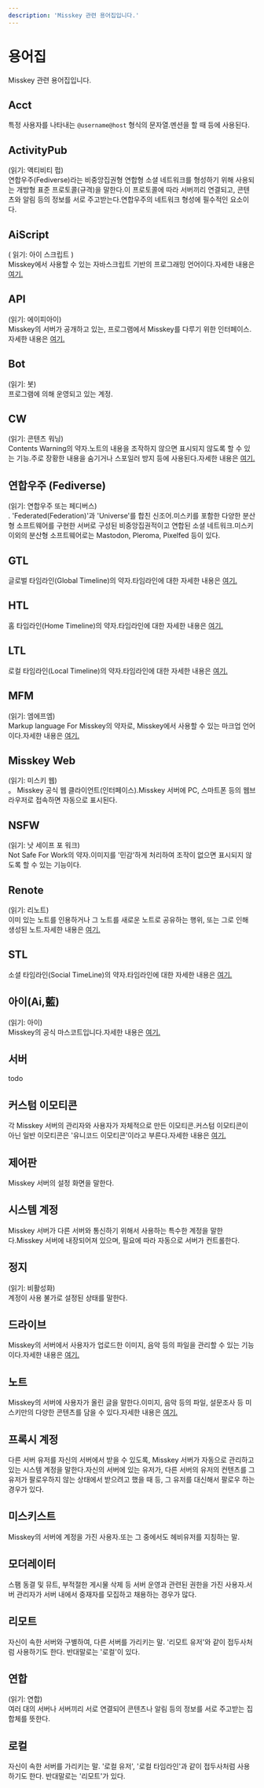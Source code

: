 ```yaml
---
description: 'Misskey 관련 용어집입니다.'
---
```


# 용어집

Misskey 관련 용어집입니다.

## Acct

특정 사용자를 나타내는 `@username@host` 형식의 문자열.멘션을 할 때 등에 사용된다.

## ActivityPub

(읽기: 액티비티 펍)<br>
연합우주(Fediverse)라는 비중앙집권형 연합형 소셜 네트워크를 형성하기 위해 사용되는 개방형 표준 프로토콜(규격)을 말한다.이 프로토콜에 따라 서버끼리 연결되고, 콘텐츠와 알림 등의 정보를 서로 주고받는다.연합우주의 네트워크 형성에 필수적인 요소이다.

## AiScript

( 읽기: 아이 스크립트 )<br>
Misskey에서 사용할 수 있는 자바스크립트 기반의 프로그래밍 언어이다.자세한 내용은 [여기.](https://aiscript-dev.github.io/)

## API

(읽기: 에이피아이)<br>
Misskey의 서버가 공개하고 있는, 프로그램에서 Misskey를 다루기 위한 인터페이스.자세한 내용은 [여기.](../../for-developers/api)

## Bot

(읽기: 봇)<br>
프로그램에 의해 운영되고 있는 계정.

## CW

(읽기: 콘텐츠 워닝)<br>
Contents Warning의 약자.노트의 내용을 조작하지 않으면 표시되지 않도록 할 수 있는 기능.주로 장황한 내용을 숨기거나 스포일러 방지 등에 사용된다.자세한 내용은 [여기.](../features/note/#cw)

## 연합우주 (Fediverse)

(읽기: 연합우주 또는 페디버스)<br>.
'Federated(Federation)'과 'Universe'를 합친 신조어.미스키를 포함한 다양한 분산형 소프트웨어를 구현한 서버로 구성된 비중앙집권적이고 연합된 소셜 네트워크.미스키 이외의 분산형 소프트웨어로는 Mastodon, Pleroma, Pixelfed 등이 있다.

## GTL

글로벌 타임라인(Global Timeline)의 약자.타임라인에 대한 자세한 내용은 [여기.](../features/timeline)

## HTL

홈 타임라인(Home Timeline)의 약자.타임라인에 대한 자세한 내용은 [여기.](../features/timeline)

## LTL

로컬 타임라인(Local Timeline)의 약자.타임라인에 대한 자세한 내용은 [여기.](../features/timeline)

## MFM

(읽기: 엠에프엠)<br>
Markup language For Misskey의 약자로, Misskey에서 사용할 수 있는 마크업 언어이다.자세한 내용은 [여기.](../features/mfm)

## Misskey Web

(읽기: 미스키 웹)<br>。
Misskey 공식 웹 클라이언트(인터페이스).Misskey 서버에 PC, 스마트폰 등의 웹브라우저로 접속하면 자동으로 표시된다.

## NSFW

(읽기: 낫 세이프 포 워크)<br>
Not Safe For Work의 약자.이미지를 '민감'하게 처리하여 조작이 없으면 표시되지 않도록 할 수 있는 기능이다.

## Renote

(읽기: 리노트)<br>
이미 있는 노트를 인용하거나 그 노트를 새로운 노트로 공유하는 행위, 또는 그로 인해 생성된 노트.자세한 내용은 [여기.](../features/note/#renote)

## STL

소셜 타임라인(Social TimeLine)의 약자.타임라인에 대한 자세한 내용은 [여기.](../features/timeline)

## 아이(Ai,藍)

(읽기: 아이)<br>
Misskey의 공식 마스코트입니다.자세한 내용은 [여기.](https://xn--931a.moe/)

## 서버

todo

## 커스텀 이모티콘

각 Misskey 서버의 관리자와 사용자가 자체적으로 만든 이모티콘.커스텀 이모티콘이 아닌 일반 이모티콘은 '유니코드 이모티콘'이라고 부른다.자세한 내용은 [여기.](../features/custom-emoji)

## 제어판

Misskey 서버의 설정 화면을 말한다.

## 시스템 계정

Misskey 서버가 다른 서버와 통신하기 위해서 사용하는 특수한 계정을 말한다.Misskey 서버에 내장되어져 있으며, 필요에 따라 자동으로 서버가 컨트롤한다.

## 정지

(읽기: 비활성화)<br>
계정이 사용 불가로 설정된 상태를 말한다.

## 드라이브

Misskey의 서버에서 사용자가 업로드한 이미지, 음악 등의 파일을 관리할 수 있는 기능이다.자세한 내용은 [여기.](../features/drive)

## 노트

Misskey의 서버에 사용자가 올린 글을 말한다.이미지, 음악 등의 파일, 설문조사 등 미스키만의 다양한 콘텐츠를 담을 수 있다.자세한 내용은 [여기.](../features/note)

## 프록시 계정

다른 서버 유저를 자신의 서버에서 받을 수 있도록, Misskey 서버가 자동으로 관리하고 있는 시스템 계정을 말한다.자신의 서버에 있는 유저가, 다른 서버의 유저의 컨텐츠를 그 유저가 팔로우하지 않는 상태에서 받으려고 했을 때 등, 그 유저를 대신해서 팔로우 하는 경우가 있다.

## 미스키스트

Misskey의 서버에 계정을 가진 사용자.또는 그 중에서도 헤비유저를 지칭하는 말.

## 모더레이터

스팸 동결 및 뮤트, 부적절한 게시물 삭제 등 서버 운영과 관련된 권한을 가진 사용자.서버 관리자가 서버 내에서 중재자를 모집하고 채용하는 경우가 많다.

## 리모트

자신이 속한 서버와 구별하여, 다른 서버를 가리키는 말. '리모트 유저'와 같이 접두사처럼 사용하기도 한다. 반대말로는 '로컬'이 있다.

## 연합

(읽기: 연합)<br>
여러 대의 서버나 서버끼리 서로 연결되어 콘텐츠나 알림 등의 정보를 서로 주고받는 집합체를 뜻한다.

## 로컬

자신이 속한 서버를 가리키는 말. '로컬 유저', '로컬 타임라인'과 같이 접두사처럼 사용하기도 한다. 반대말로는 '리모트'가 있다.
